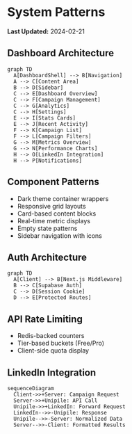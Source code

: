 # System Patterns
**Last Updated:** 2024-02-21

## Dashboard Architecture
```mermaid
graph TD
  A[DashboardShell] --> B[Navigation]
  A --> C[Content Area]
  B --> D[Sidebar]
  C --> E[Dashboard Overview]
  C --> F[Campaign Management]
  C --> G[Analytics]
  C --> H[Settings]
  E --> I[Stats Cards]
  E --> J[Recent Activity]
  F --> K[Campaign List]
  F --> L[Campaign Filters]
  G --> M[Metrics Overview]
  G --> N[Performance Charts]
  H --> O[LinkedIn Integration]
  H --> P[Notifications]
```

## Component Patterns
- Dark theme container wrappers
- Responsive grid layouts
- Card-based content blocks
- Real-time metric displays
- Empty state patterns
- Sidebar navigation with icons

## Auth Architecture
```mermaid
graph TD
  A[Client] --> B[Next.js Middleware]
  B --> C[Supabase Auth]
  C --> D[Session Cookie]
  D --> E[Protected Routes]
```

## API Rate Limiting
- Redis-backed counters
- Tier-based buckets (Free/Pro)
- Client-side quota display

## LinkedIn Integration
```mermaid
sequenceDiagram
  Client->>+Server: Campaign Request
  Server->>+Unipile: API Call
  Unipile->>+LinkedIn: Forward Request
  LinkedIn-->>-Unipile: Response
  Unipile-->>-Server: Normalized Data
  Server-->>-Client: Formatted Results
```

[//]: # (Cross-reference: techContext.md#design-system)
